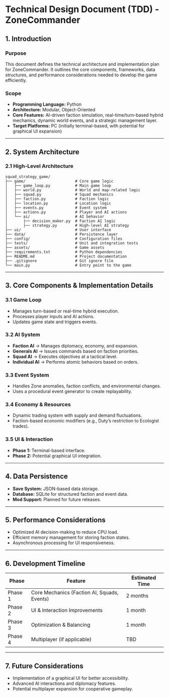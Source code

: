 # **Technical Design Document (TDD) - ZoneCommander**

## **1. Introduction**
### **Purpose**
This document defines the technical architecture and implementation plan for ZoneCommander. It outlines the core components, frameworks, data structures, and performance considerations needed to develop the game efficiently.

### **Scope**
- **Programming Language:** Python
- **Architecture:** Modular, Object-Oriented
- **Core Features:** AI-driven faction simulation, real-time/turn-based hybrid mechanics, dynamic world events, and a strategic management layer.
- **Target Platforms:** PC (initially terminal-based, with potential for graphical UI expansion)

---

## **2. System Architecture**
### **2.1 High-Level Architecture**
```plaintext
squad_strategy_game/
├── game/                      # Core game logic
│   ├── game_loop.py           # Main game loop
│   ├── world.py               # World and map-related logic
│   ├── squad.py               # Squad mechanics
│   ├── faction.py             # Faction logic
│   ├── location.py            # Location logic
│   ├── events.py              # Event system
│   ├── actions.py             # Player and AI actions
│   └── ai/                    # AI behavior
│       ├── decision_maker.py  # Faction AI logic
│       ├── strategy.py        # High-level AI strategy
├── ui/                        # User interface
├── data/                      # Persistence layer
├── config/                    # Configuration files
├── tests/                     # Unit and integration tests
├── assets/                    # Game assets
├── requirements.txt           # Python dependencies
├── README.md                  # Project documentation
├── .gitignore                 # Git ignore file
└── main.py                    # Entry point to the game
```

---

## **3. Core Components & Implementation Details**
### **3.1 Game Loop**
- Manages turn-based or real-time hybrid execution.
- Processes player inputs and AI actions.
- Updates game state and triggers events.

### **3.2 AI System**
- **Faction AI** → Manages diplomacy, economy, and expansion.
- **Generals AI** → Issues commands based on faction priorities.
- **Squad AI** → Executes objectives at a tactical level.
- **Individual AI** → Performs atomic behaviors based on orders.

### **3.3 Event System**
- Handles Zone anomalies, faction conflicts, and environmental changes.
- Uses a procedural event generator to create replayability.

### **3.4 Economy & Resources**
- Dynamic trading system with supply and demand fluctuations.
- Faction-based economic modifiers (e.g., Duty’s restriction to Ecologist trades).

### **3.5 UI & Interaction**
- **Phase 1:** Terminal-based interface.
- **Phase 2:** Potential graphical UI integration.

---

## **4. Data Persistence**
- **Save System:** JSON-based data storage.
- **Database:** SQLite for structured faction and event data.
- **Mod Support:** Planned for future releases.

---

## **5. Performance Considerations**
- Optimized AI decision-making to reduce CPU load.
- Efficient memory management for storing faction states.
- Asynchronous processing for UI responsiveness.

---

## **6. Development Timeline**
| Phase | Feature | Estimated Time |
|-------|---------|---------------|
| Phase 1 | Core Mechanics (Faction AI, Squads, Events) | 2 months |
| Phase 2 | UI & Interaction Improvements | 1 month |
| Phase 3 | Optimization & Balancing | 1 month |
| Phase 4 | Multiplayer (if applicable) | TBD |

---

## **7. Future Considerations**
- Implementation of a graphical UI for better accessibility.
- Advanced AI interactions and diplomacy features.
- Potential multiplayer expansion for cooperative gameplay.
